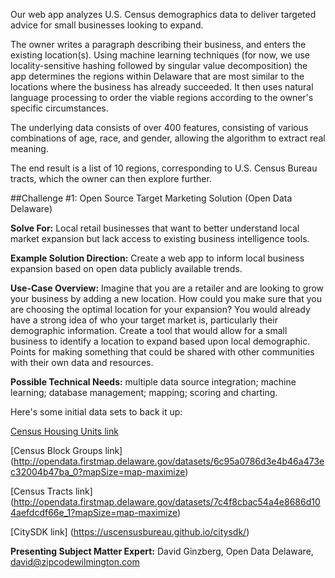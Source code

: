 Our web app analyzes U.S. Census demographics data to deliver targeted advice for small businesses looking to expand.

The owner writes a paragraph describing their business, and enters the existing location(s).  Using machine learning techniques (for now, we use locality-sensitive hashing followed by singular value decomposition) the app determines the regions within Delaware that are most similar to the locations where the business has already succeeded.  It then uses natural language processing to order the viable regions according to the owner's specific circumstances.

The underlying data consists of over 400 features, consisting of various combinations of age, race, and gender, allowing the algorithm to extract real meaning.

The end result is a list of 10 regions, corresponding to U.S. Census Bureau tracts, which the owner can then explore further.




##Challenge #1: Open Source Target Marketing Solution (Open Data Delaware)


**Solve For:** Local retail businesses that want to better understand local market expansion but lack access to existing business intelligence tools.


**Example Solution Direction:** Create a web app to inform local business expansion based on open data publicly available trends.


**Use-Case Overview:** Imagine that you are a retailer and are looking to grow your business by adding a new location. How could you make sure that you are choosing the optimal location for your expansion?  You would already have a strong idea of who your target market is, particularly their demographic information. Create a tool that would allow for a small business to identify a location to expand based upon local demographic. Points for making something that could be shared with other communities with their own data and resources.


**Possible Technical Needs:** multiple data source integration; machine learning;  database management; mapping; scoring and charting. 


Here's some initial data sets to back it up:

[Census Housing Units link](http://opendata.firstmap.delaware.gov/datasets/0d2ebba69346409aaf0e7f2d2291c14f_0?mapSize=map-maximize)

[Census Block Groups link] (http://opendata.firstmap.delaware.gov/datasets/6c95a0786d3e4b46a473ec32004b47ba_0?mapSize=map-maximize)

[Census Tracts link] (http://opendata.firstmap.delaware.gov/datasets/7c4f8cbac54a4e8686d104aefdcdf66e_1?mapSize=map-maximize)

[CitySDK link] (https://uscensusbureau.github.io/citysdk/)


**Presenting Subject Matter Expert:** 
David Ginzberg, Open Data Delaware, david@zipcodewilmington.com
